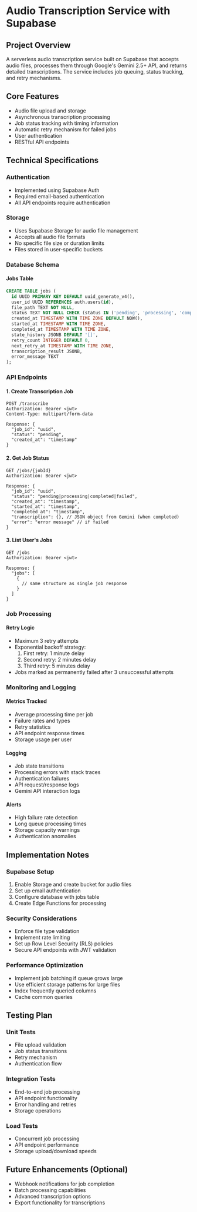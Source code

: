 # Audio Transcription Service with Supabase

## Project Overview
A serverless audio transcription service built on Supabase that accepts audio files, processes them through Google's Gemini 2.5+ API, and returns detailed transcriptions. The service includes job queuing, status tracking, and retry mechanisms.

## Core Features
- Audio file upload and storage
- Asynchronous transcription processing
- Job status tracking with timing information
- Automatic retry mechanism for failed jobs
- User authentication
- RESTful API endpoints

## Technical Specifications

### Authentication
- Implemented using Supabase Auth
- Required email-based authentication
- All API endpoints require authentication

### Storage
- Uses Supabase Storage for audio file management
- Accepts all audio file formats
- No specific file size or duration limits
- Files stored in user-specific buckets

### Database Schema

#### Jobs Table
```sql
CREATE TABLE jobs (
  id UUID PRIMARY KEY DEFAULT uuid_generate_v4(),
  user_id UUID REFERENCES auth.users(id),
  file_path TEXT NOT NULL,
  status TEXT NOT NULL CHECK (status IN ('pending', 'processing', 'completed', 'failed')),
  created_at TIMESTAMP WITH TIME ZONE DEFAULT NOW(),
  started_at TIMESTAMP WITH TIME ZONE,
  completed_at TIMESTAMP WITH TIME ZONE,
  state_history JSONB DEFAULT '[]',
  retry_count INTEGER DEFAULT 0,
  next_retry_at TIMESTAMP WITH TIME ZONE,
  transcription_result JSONB,
  error_message TEXT
);
```

### API Endpoints

#### 1. Create Transcription Job
```
POST /transcribe
Authorization: Bearer <jwt>
Content-Type: multipart/form-data

Response: {
  "job_id": "uuid",
  "status": "pending",
  "created_at": "timestamp"
}
```

#### 2. Get Job Status
```
GET /jobs/{jobId}
Authorization: Bearer <jwt>

Response: {
  "job_id": "uuid",
  "status": "pending|processing|completed|failed",
  "created_at": "timestamp",
  "started_at": "timestamp",
  "completed_at": "timestamp",
  "transcription": {}, // JSON object from Gemini (when completed)
  "error": "error message" // if failed
}
```

#### 3. List User's Jobs
```
GET /jobs
Authorization: Bearer <jwt>

Response: {
  "jobs": [
    {
      // same structure as single job response
    }
  ]
}
```

### Job Processing

#### Retry Logic
- Maximum 3 retry attempts
- Exponential backoff strategy:
  1. First retry: 1 minute delay
  2. Second retry: 2 minutes delay
  3. Third retry: 5 minutes delay
- Jobs marked as permanently failed after 3 unsuccessful attempts

### Monitoring and Logging

#### Metrics Tracked
- Average processing time per job
- Failure rates and types
- Retry statistics
- API endpoint response times
- Storage usage per user

#### Logging
- Job state transitions
- Processing errors with stack traces
- Authentication failures
- API request/response logs
- Gemini API interaction logs

#### Alerts
- High failure rate detection
- Long queue processing times
- Storage capacity warnings
- Authentication anomalies

## Implementation Notes

### Supabase Setup
1. Enable Storage and create bucket for audio files
2. Set up email authentication
3. Configure database with jobs table
4. Create Edge Functions for processing

### Security Considerations
- Enforce file type validation
- Implement rate limiting
- Set up Row Level Security (RLS) policies
- Secure API endpoints with JWT validation

### Performance Optimization
- Implement job batching if queue grows large
- Use efficient storage patterns for large files
- Index frequently queried columns
- Cache common queries

## Testing Plan

### Unit Tests
- File upload validation
- Job status transitions
- Retry mechanism
- Authentication flow

### Integration Tests
- End-to-end job processing
- API endpoint functionality
- Error handling and retries
- Storage operations

### Load Tests
- Concurrent job processing
- API endpoint performance
- Storage upload/download speeds

## Future Enhancements (Optional)
- Webhook notifications for job completion
- Batch processing capabilities
- Advanced transcription options
- Export functionality for transcriptions 